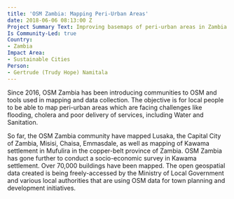 ```yaml
---
title: 'OSM Zambia: Mapping Peri-Urban Areas'
date: 2018-06-06 08:13:00 Z
Project Summary Text: Improving basemaps of peri-urban areas in Zambia
Is Community-Led: true
Country:
- Zambia
Impact Area:
- Sustainable Cities
Person:
- Gertrude (Trudy Hope) Namitala
---
```


Since 2016, OSM Zambia has been introducing communities to OSM and tools used in mapping and data collection. The objective is for local people to be able to map peri-urban areas which are facing challenges like flooding, cholera and poor delivery of services, including Water and Sanitation. 

So far, the OSM Zambia community have mapped Lusaka, the Capital City of Zambia, Misisi, Chaisa, Emmasdale, as well as mapping of Kawama settlement in Mufulira in the copper-belt province of Zambia. OSM Zambia has gone further to conduct a socio-economic survey in Kawama settlement. Over 70,000 buildings have been mapped. The open geospatial data created is being freely-accessed by the Ministry of Local Government and various local authorities that are using OSM data for town planning and development initiatives. 